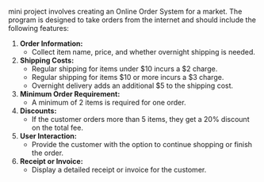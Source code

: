 mini project involves creating an Online Order System for a market. 
The program is designed to take orders from the internet and should include the following features:

1. **Order Information:**
    - Collect item name, price, and whether overnight shipping is needed.
2. **Shipping Costs:**
    - Regular shipping for items under $10 incurs a $2 charge.
    - Regular shipping for items $10 or more incurs a $3 charge.
    - Overnight delivery adds an additional $5 to the shipping cost.
3. **Minimum Order Requirement:**
    - A minimum of 2 items is required for one order.
4. **Discounts:**
    - If the customer orders more than 5 items, they get a 20% discount on the total fee.
5. **User Interaction:**
    - Provide the customer with the option to continue shopping or finish the order.
6. **Receipt or Invoice:**
    - Display a detailed receipt or invoice for the customer.
